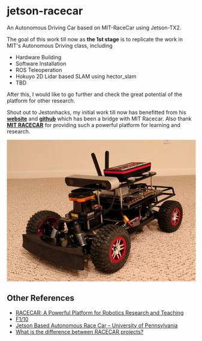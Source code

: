 # jetson-racecar

An Autonomous Driving Car based on MIT-RaceCar using Jetson-TX2.

The goal of this work till now as **the 1st stage** is to replicate the work in MIT's Autonomous Driving class, including

- Hardware Building
- Software Installation
- ROS Teleoperation
- Hokuyo 2D Lidar based SLAM using hector_slam
- TBD

After this, I would like to go further and check the great potential of the platform for other research.

Shout out to Jestonhacks, my initial work till now has benefitted from his [**website**](https://www.jetsonhacks.com/racecar-j/) and [**github**](https://github.com/RacecarJ) which has been a bridge with MIT Racecar. Also thank [**MIT RACECAR**](https://mit-racecar.github.io/) for providing such a powerful platform for learning and research.

![](./images/jetson-racecar-finish.jpg)

## Other References

- [RACECAR: A Powerful Platform for Robotics Research and Teaching](https://medium.com/syncedreview/racecar-a-powerful-platform-for-robotics-research-and-teaching-55ca86c8dc8)
- [F1/10](http://f1tenth.org/)
- [Jetson Based Autonomous Race Car – University of Pennsylvania](https://www.jetsonhacks.com/2016/06/13/jetson-based-autonomous-race-car-university-pennsylvania/)
- [What is the difference between RACECAR projects?](https://www.jetsonhacks.com/2017/06/04/what-is-the-difference-between-racecar-projects/)
